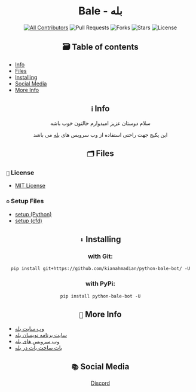 <div align='center'>
<h1><b> Bale - بله</b></h1>

[![All Contributors](https://img.shields.io/github/contributors/kianahmadian/bale-bot)](#contributors-)
![Pull Requests](https://img.shields.io/github/issues-pr/kianahmadian/bale-bot?)
![Forks](https://img.shields.io/github/forks/kianahmadian/bale-bot)
![Stars](https://img.shields.io/github/stars/kianahmadian/bale-bot)
![License](https://img.shields.io/github/license/kianahmadian/bale-bot)
  
## 🗃 Table of contents
</div>

* [Info](https://github.com/kianahmadian/python-bale-bot/#%E2%84%B9-info)
* [Files](https://github.com/kianahmadian/python-bale-bot/#-files)
* [Installing](https://github.com/kianahmadian/python-bale-bot/#-installing)
* [Social Media](https://github.com/kianahmadian/python-bale-bot/#-social-media)
* [More Info](https://github.com/kianahmadian/python-bale-bot/#-more-info)


<div align='center'>

## `ℹ` Info 

سلام دوستان عزیز امیدوارم حالتون خوب باشه 

این پکیج جهت راحتی استفاده از وب سرویس های [بله](https://bale.ai/) می باشد

## `🗂` Files 

</div>

### `📜` License 
* [MIT License](https://github.com/kianahmadian/python-bale-bot//blob/main/LICENSE)

### `⚙` Setup Files 
* [setup (Python)](https://github.com/kianahmadian/python-bale-bot//blob/main/setup.py)
* [setup (cfd)](https://github.com/kianahmadian/python-bale-bot//blob/main/setup.cfd)


<div align='center'>

## `⬇` Installing 

### with Git:

```
pip install git+https://github.com/kianahmadian/python-bale-bot/ -U
```

### with PyPi:

```
pip install python-bale-bot -U
```

</div>

<div align='center'>

## `📡` More Info

</div>

* [وب سایت بله](https://bale.ai/)
* [سایت برنامه نویسان بله](https://devbale.ir/)
* [وب سرویس های بله](https://devbale.ir/api/)
* [بات ساخت بات در بله](https://ble.ir/@botfather)

<div align='center'>

## `📚` Social Media

<a href="https://discord.com/users/684748470799958033"> Discord </a>

</div>
